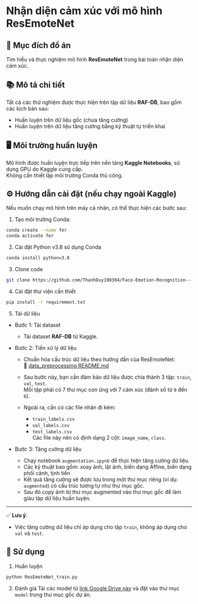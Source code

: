 # Nhận diện cảm xúc với mô hình ResEmoteNet

## 🎯 Mục đích đồ án
Tìm hiểu và thực nghiệm mô hình **ResEmoteNet** trong bài toán nhận diện cảm xúc.

## 📚 Mô tả chi tiết
Tất cả các thử nghiệm được thực hiện trên tập dữ liệu **RAF-DB**, bao gồm các kịch bản sau:

- Huấn luyện trên dữ liệu gốc (chưa tăng cường)
- Huấn luyện trên dữ liệu tăng cường bằng kỹ thuật tự triển khai

## 🖥️ Môi trường huấn luyện
Mô hình được huấn luyện trực tiếp trên nền tảng **Kaggle Notebooks**, sử dụng GPU do Kaggle cung cấp.  
Không cần thiết lập môi trường Conda thủ công.

## ⚙️ Hướng dẫn cài đặt (nếu chạy ngoài Kaggle)

Nếu muốn chạy mô hình trên máy cá nhân, có thể thực hiện các bước sau:

1. Tạo môi trường Conda:
```bash
conda create --name fer
conda activate fer
```

2. Cài đặt Python v3.8 sử dụng Conda
```bash
conda install python=3.8
```
3. Clone code
```bash
git clone https://github.com/ThanhDuy190304/Face-Emotion-Recognition---HCMUS.git
```
4. Cài đặt thư viện cần thiết
```bash
pip install -r requirement.txt
```
5. Tải dữ liệu
- Bước 1: Tải dataset
  - Tải dataset **RAF-DB** từ Kaggle.
- Bước 2: Tiền xử lý dữ liệu
  - Chuẩn hóa cấu trúc dữ liệu theo hướng dẫn của ResEmoteNet:  
    🔗 [data_preprocessing README.md](https://github.com/ArnabKumarRoy02/ResEmoteNet/blob/main/data_preprocessing/README.md)

  - Sau bước này, bạn cần đảm bảo dữ liệu được chia thành 3 tập: `train`, `val`, `test`.  
    Mỗi tập phải có 7 thư mục con ứng với 7 cảm xúc (đánh số từ `0` đến `6`).

  - Ngoài ra, cần có các file nhãn đi kèm:
    - `train_labels.csv`
    - `val_labels.csv`
    - `test_labels.csv`  
    Các file này nên có định dạng 2 cột: `image_name`, `class`.

- Bước 3: Tăng cường dữ liệu

  - Chạy notebook `augmentation.ipynb` để thực hiện tăng cường dữ liệu.
  - Các kỹ thuật bao gồm: xoay ảnh, lật ảnh, biến dạng Affine, biến dạng phối cảnh, tịnh tiến
  - Kết quả tăng cường sẽ được lưu trong một thư mục riêng (ví dụ: `augmented`) có cấu trúc tương tự như thư mục gốc.
  - Sau đó copy ảnh từ thư mục augmented vào thư mục gốc để làm giàu tập dữ liệu huấn luyện.
---

✅ **Lưu ý**:
- Việc tăng cường dữ liệu chỉ áp dụng cho tập `train`, không áp dụng cho `val` và `test`.


## 🚀 Sử dụng
1. Huấn luyện
```bash
python ResEmoteNet_train.py
```
2. Đánh giá
Tải các model từ [link Google Drive này](https://drive.google.com/drive/folders/1QHoIC8TJ9ZThx-h6ls60G2wZ_Liu9uuG?usp=drive_link) và đặt vào thư mục `model` trong thư mục gốc dự án.



